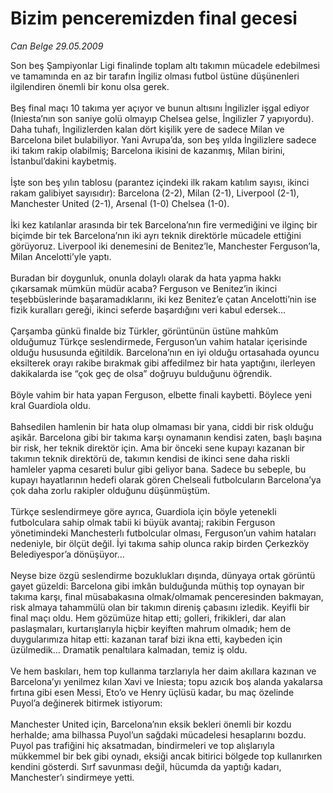 # Bizim penceremizden final gecesi

*Can Belge 29.05.2009*

<div class="taraf_structure_2col_1zq">
<div class="margen_n">



 <p>Son beş Şampiyonlar Ligi finalinde toplam altı takımın mücadele edebilmesi ve tamamında en az bir tarafın İngiliz olması futbol üstüne düşünenleri ilgilendiren önemli bir konu olsa gerek. <br/><br/>Beş final maçı 10 takıma yer açıyor ve bunun altısını İngilizler işgal ediyor (Iniesta’nın son saniye golü olmayıp Chelsea gelse, İngilizler 7 yapıyordu). Daha tuhafı, İngilizlerden kalan dört kişilik yere de sadece Milan ve Barcelona bilet bulabiliyor. Yani Avrupa’da, son beş yılda İngilizlere sadece iki takım rakip olabilmiş; Barcelona ikisini de kazanmış, Milan birini, İstanbul’dakini kaybetmiş. <br/><br/>İşte son beş yılın tablosu (parantez içindeki ilk rakam katılım sayısı, ikinci rakam galibiyet sayısıdır): Barcelona (2-2), Milan (2-1), Liverpool (2-1), Manchester United (2-1), Arsenal (1-0) Chelsea (1-0). <br/><br/>İki kez katılanlar arasında bir tek Barcelona’nın fire vermediğini ve ilginç bir biçimde bir tek Barcelona’nın iki ayrı teknik direktörle mücadele ettiğini görüyoruz. Liverpool iki denemesini de Benitez’le, Manchester Ferguson’la, Milan Ancelotti’yle yaptı. <br/><br/>Buradan bir doygunluk, onunla dolaylı olarak da hata yapma hakkı çıkarsamak mümkün müdür acaba? Ferguson ve Benitez’in ikinci teşebbüslerinde başaramadıklarını, iki kez Benitez’e çatan Ancelotti’nin ise fizik kuralları gereği, ikinci seferde başardığını veri kabul edersek... <br/><br/>Çarşamba günkü finalde biz Türkler, görüntünün üstüne mahkûm olduğumuz Türkçe seslendirmede, Ferguson’un vahim hatalar içerisinde olduğu hususunda eğitildik. Barcelona’nın en iyi olduğu ortasahada oyuncu eksilterek orayı rakibe bırakmak gibi affedilmez bir hata yaptığını, ilerleyen dakikalarda ise “çok geç de olsa” doğruyu bulduğunu öğrendik. <br/><br/>Böyle vahim bir hata yapan Ferguson, elbette finali kaybetti. Böylece yeni kral Guardiola oldu. <br/><br/>Bahsedilen hamlenin bir hata olup olmaması bir yana, ciddi bir risk olduğu aşikâr. Barcelona gibi bir takıma karşı oynamanın kendisi zaten, başlı başına bir risk, her teknik direktör için. Ama bir önceki sene kupayı kazanan bir takımın teknik direktörü de, takımın kendisi de ikinci sene daha riskli hamleler yapma cesareti bulur gibi geliyor bana. Sadece bu sebeple, bu kupayı hayatlarının hedefi olarak gören Chelseali futbolcuların Barcelona’ya çok daha zorlu rakipler olduğunu düşünmüştüm. <br/><br/>Türkçe seslendirmeye göre ayrıca, Guardiola için böyle yetenekli futbolculara sahip olmak tabii ki büyük avantaj; rakibin Ferguson yönetimindeki Manchesterlı futbolcular olması, Ferguson’un vahim hataları nedeniyle, bir ölçüt değil. İyi takıma sahip olunca rakip birden Çerkezköy Belediyespor’a dönüşüyor... <br/><br/>Neyse bize özgü seslendirme bozuklukları dışında, dünyaya ortak görüntü gayet güzeldi: Barcelona gibi imkân bulduğunda müthiş top oynayan bir takıma karşı, final müsabakasına olmak/olmamak penceresinden bakmayan, risk almaya tahammülü olan bir takımın direniş çabasını izledik. Keyifli bir final maçı oldu. Hem gözümüze hitap etti; golleri, frikikleri, dar alan paslaşmaları, kurtarışlarıyla hiçbir keyiften mahrum olmadık; hem de duygularımıza hitap etti: kazanan taraf bizi ikna etti, kaybeden için üzülmedik... Dramatik penaltılara kalmadan, temiz iş oldu. <br/><br/>Ve hem baskıları, hem top kullanma tarzlarıyla her daim akıllara kazınan ve Barcelona’yı yenilmez kılan Xavi ve Iniesta; topu azıcık boş alanda yakalarsa fırtına gibi esen Messi, Eto’o ve Henry üçlüsü kadar, bu maç özelinde Puyol’a değinerek bitirmek istiyorum: <br/><br/>Manchester United için, Barcelona’nın eksik bekleri önemli bir kozdu herhalde; ama bilhassa Puyol’un sağdaki mücadelesi hesaplarını bozdu. Puyol pas trafiğini hiç aksatmadan, bindirmeleri ve top alışlarıyla mükkemmel bir bek gibi oynadı, eksiği ancak bitirici bölgede top kullanırken kendini gösterdi. Sırf savunması değil, hücumda da yaptığı kadarı, Manchester’ı sindirmeye yetti.</p>
<br/>
<br/>
<br/>



<br/>


<div id="taraf_not">
</div>

</div>


</div>
